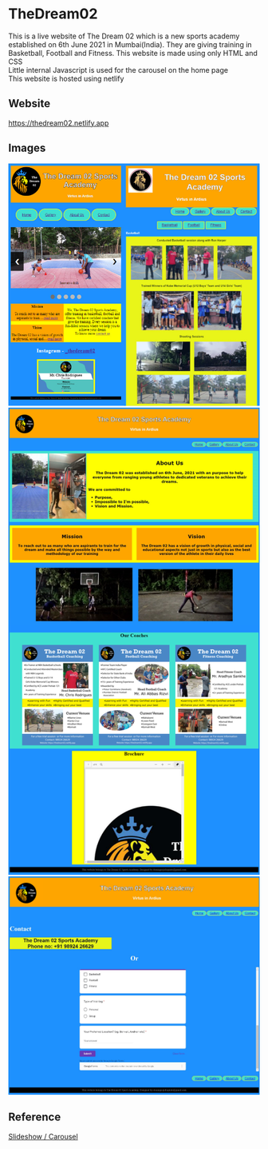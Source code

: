 # TheDream02
This is a live website of The Dream 02 which is a new sports academy established on 6th June 2021 in Mumbai(India). They are giving training in Basketball, Football and Fitness. This website is made using only HTML and CSS<br>
Little internal Javascript is used for the carousel on the home page<br>
This website is hosted using netlify<br>

## Website
<a href="https://thedream02.netlify.app">https://thedream02.netlify.app</a>

## Images
![](ui-ux/homev2galleryv2.jpg)
![](ui-ux/aboutv2.png)
![](ui-ux/contactv2.png)

## Reference
<a href="https://www.w3schools.com/howto/howto_js_slideshow.asp">Slideshow / Carousel</a>